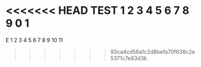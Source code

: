 <<<<<<< HEAD
TEST 1 2 3 4 5 6 7 8 9 0 1
=======
E 1 2 3 4
5
6
7
8
9
10
11
>>>>>>> 93ca4cd56a1c2d8befa70f638c2e5371c7e83d3b
